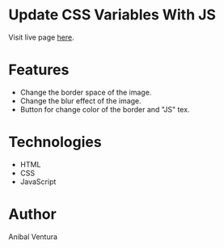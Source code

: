 # Update CSS Variables With JS

Visit live page [here](https://anibalventura.github.io/learning-webdev/javascript30/update-css-with-js/).

# Features

- Change the border space of the image.
- Change the blur effect of the image.
- Button for change color of the border and "JS" tex.

# Technologies

- HTML
- CSS
- JavaScript

# Author

Anibal Ventura
